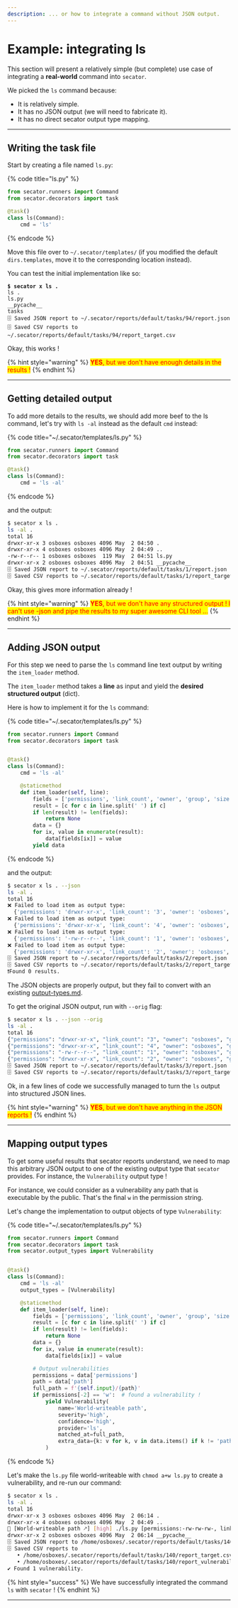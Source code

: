 ```yaml
---
description: ... or how to integrate a command without JSON output.
---
```


# Example: integrating ls

This section will present a relatively simple (but complete) use case of integrating a **real-world** command into `secator`.

We picked the `ls` command because:

* It is relatively simple.
* It has no JSON output (we will need to fabricate it).
* It has no direct secator output type mapping.

***

## Writing the task file

Start by creating a file named `ls.py`:

{% code title="ls.py" %}
```python
from secator.runners import Command
from secator.decorators import task

@task()
class ls(Command):
    cmd = 'ls'
```
{% endcode %}

Move this file over to `~/.secator/templates/` (if you modified the default `dirs.templates`, move it to the corresponding location instead).

You can test the initial implementation like so:

<pre class="language-bash"><code class="lang-bash"><strong>$ secator x ls .
</strong>ls .
ls.py
__pycache__
tasks
🗄 Saved JSON report to ~/.secator/reports/default/tasks/94/report.json
🗄 Saved CSV reports to ~/.secator/reports/default/tasks/94/report_target.csv
</code></pre>

Okay, this works !&#x20;

{% hint style="warning" %}
<mark style="color:red;">**YES**</mark><mark style="color:red;">, but we don't have enough details in the results !</mark>
{% endhint %}

***

## Getting detailed output

To add more details to the results, we should add more beef to the ls command, let's try with `ls -al` instead as the default `cmd` instead:

{% code title="~/.secator/templates/ls.py" %}
```python
from secator.runners import Command
from secator.decorators import task

@task()
class ls(Command):
    cmd = 'ls -al'
```
{% endcode %}

and the output:

```bash
$ secator x ls .
ls -al .
total 16
drwxr-xr-x 3 osboxes osboxes 4096 May  2 04:50 .
drwxr-xr-x 4 osboxes osboxes 4096 May  2 04:49 ..
-rw-r--r-- 1 osboxes osboxes  119 May  2 04:51 ls.py
drwxr-xr-x 2 osboxes osboxes 4096 May  2 04:51 __pycache__
🗄 Saved JSON report to ~/.secator/reports/default/tasks/1/report.json
🗄 Saved CSV reports to ~/.secator/reports/default/tasks/1/report_target.csv
```

Okay, this gives more information already !

{% hint style="warning" %}
<mark style="color:red;">**YES**</mark><mark style="color:red;">, but we don't have any structured output ! I can't use -json and pipe the results to my super awesome CLI tool ...</mark>
{% endhint %}

***

## Adding JSON output

For this step we need to parse the `ls` command line text output by writing the `item_loader`  method.

The `item_loader` method takes a **line** as input and yield the **desired structured output** (dict).

Here is how to implement it for the `ls` command:

{% code title="~/.secator/templates/ls.py" %}
```python
from secator.runners import Command
from secator.decorators import task


@task()
class ls(Command):
    cmd = 'ls -al'

    @staticmethod
    def item_loader(self, line):
        fields = ['permissions', 'link_count', 'owner', 'group', 'size', 'month', 'day', 'hour', 'path']
        result = [c for c in line.split(' ') if c]
        if len(result) != len(fields):
    	    return None
        data = {}
        for ix, value in enumerate(result):
    	    data[fields[ix]] = value
        yield data

```
{% endcode %}

and the output:

```bash
$ secator x ls . --json
ls -al .
total 16
❌ Failed to load item as output type:
  {'permissions': 'drwxr-xr-x', 'link_count': '3', 'owner': 'osboxes', 'group': 'osboxes', 'size': '4096', 'month': 'May', 'day': '2', 'hour': '04:50', 'path': '.', '_type': 'unknown', '_context': {'workspace_name': 'default'}, '_source': 'ls', '_uuid': 'fa90033a-56a4-4df1-b280-bb6f7cfdcd37'}
❌ Failed to load item as output type:
  {'permissions': 'drwxr-xr-x', 'link_count': '4', 'owner': 'osboxes', 'group': 'osboxes', 'size': '4096', 'month': 'May', 'day': '2', 'hour': '04:49', 'path': '..', '_type': 'unknown', '_context': {'workspace_name': 'default'}, '_source': 'ls', '_uuid': 'a76c01e4-8e07-4bdd-a2cf-66e96f1cd112'}
❌ Failed to load item as output type:
  {'permissions': '-rw-r--r--', 'link_count': '1', 'owner': 'osboxes', 'group': 'osboxes', 'size': '508', 'month': 'May', 'day': '2', 'hour': '04:55', 'path': 'ls.py', '_type': 'unknown', '_context': {'workspace_name': 'default'}, '_source': 'ls', '_uuid': '7189352a-fd06-493e-9bf8-de8e4a083782'}
❌ Failed to load item as output type:
  {'permissions': 'drwxr-xr-x', 'link_count': '2', 'owner': 'osboxes', 'group': 'osboxes', 'size': '4096', 'month': 'May', 'day': '2', 'hour': '04:55', 'path': '__pycache__', '_type': 'unknown', '_context': {'workspace_name': 'default'}, '_source': 'ls', '_uuid': '2c1d78b6-0c4d-4fa8-90c8-d08f8eda4922'}
🗄 Saved JSON report to ~/.secator/reports/default/tasks/2/report.json
🗄 Saved CSV reports to ~/.secator/reports/default/tasks/2/report_target.csv
❗Found 0 results.
```

The JSON objects are properly output, but they fail to convert with an existing [output-types.md](../../../in-depth/concepts/output-types.md "mention").

To get the original JSON output, run with `--orig` flag:

```bash
$ secator x ls . --json --orig
ls -al .
total 16
{"permissions": "drwxr-xr-x", "link_count": "3", "owner": "osboxes", "group": "osboxes", "size": "4096", "month": "May", "day": "2", "hour": "04:50", "filename": ".", "_context": {"workspace_name": "default"}, "_source": "ls", "_uuid": "4aafe790-286a-4d59-9376-e6867d9bed6d", "_type": {}}
{"permissions": "drwxr-xr-x", "link_count": "4", "owner": "osboxes", "group": "osboxes", "size": "4096", "month": "May", "day": "2", "hour": "04:49", "filename": "..", "_context": {"workspace_name": "default"}, "_source": "ls", "_uuid": "733a0336-eef4-4601-a420-8de68315c3e3", "_type": {}}
{"permissions": "-rw-r--r--", "link_count": "1", "owner": "osboxes", "group": "osboxes", "size": "508", "month": "May", "day": "2", "hour": "04:55", "filename": "ls.py", "_context": {"workspace_name": "default"}, "_source": "ls", "_uuid": "f06836e1-844b-4e5d-9978-9fbbdba50d9c", "_type": {}}
{"permissions": "drwxr-xr-x", "link_count": "2", "owner": "osboxes", "group": "osboxes", "size": "4096", "month": "May", "day": "2", "hour": "04:56", "filename": "__pycache__", "_context": {"workspace_name": "default"}, "_source": "ls", "_uuid": "9eb6b94a-4765-4764-9d48-89f2fa72e327", "_type": {}}
🗄 Saved JSON report to ~/.secator/reports/default/tasks/3/report.json
🗄 Saved CSV reports to ~/.secator/reports/default/tasks/3/report_target.csv
```

Ok, in a few lines of code we successfully managed to turn the `ls` output into structured JSON lines.

{% hint style="warning" %}
<mark style="color:red;">**YES**</mark><mark style="color:red;">, but we don't have anything in the JSON reports !</mark>
{% endhint %}

***

## Mapping output types

To get some useful results that secator reports understand, we need to map this arbitrary JSON output to one of the existing output type that `secator` provides. For instance, the `Vulnerability` output type !

For instance, we could consider as a vulnerability any path that is executable by the public. That's the final `w` in the permission string.

Let's change the implementation to output objects of type `Vulnerability`:

{% code title="~/.secator/templates/ls.py" %}
```python
from secator.runners import Command
from secator.decorators import task
from secator.output_types import Vulnerability


@task()
class ls(Command):
    cmd = 'ls -al'
    output_types = [Vulnerability]

    @staticmethod
    def item_loader(self, line):
        fields = ['permissions', 'link_count', 'owner', 'group', 'size', 'month', 'day', 'hour', 'path']
        result = [c for c in line.split(' ') if c]
        if len(result) != len(fields):
            return None
        data = {}
        for ix, value in enumerate(result):
            data[fields[ix]] = value

        # Output vulnerabilities
        permissions = data['permissions']
        path = data['path']
        full_path = f'{self.input}/{path}'
        if permissions[-2] == 'w':  # found a vulnerability !
            yield Vulnerability(
                name='World-writeable path',
                severity='high',
                confidence='high',
                provider='ls',
                matched_at=full_path,
                extra_data={k: v for k, v in data.items() if k != 'path'}
            )

```
{% endcode %}

Let's make the `ls.py` file world-writeable with `chmod a+w ls.py` to create a vulnerability, and re-run our command:

```bash
$ secator x ls .
ls -al .
total 16
drwxr-xr-x 3 osboxes osboxes 4096 May  2 06:14 .
drwxr-xr-x 4 osboxes osboxes 4096 May  2 04:49 ..
🚨 [World-writeable path 🡕] [high] ./ls.py [permissions:-rw-rw-rw-, link_count:1, owner:osboxes, group:osboxes, size:1015, month:May, day:2, hour:06:14]
drwxr-xr-x 2 osboxes osboxes 4096 May  2 06:14 __pycache__
🗄 Saved JSON report to /home/osboxes/.secator/reports/default/tasks/140/report.json
🗄 Saved CSV reports to 
   • /home/osboxes/.secator/reports/default/tasks/140/report_target.csv
   • /home/osboxes/.secator/reports/default/tasks/140/report_vulnerability.csv
✔ Found 1 vulnerability.
```

{% hint style="success" %}
We have successfully integrated the command `ls` with `secator` !
{% endhint %}

***
